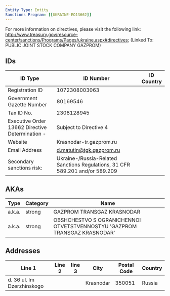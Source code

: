 ```yaml
---
Entity Type: Entity
Sanctions Program: [[UKRAINE-EO13662]]
---
```

For more information on directives, please visit the following link: http://www.treasury.gov/resource-center/sanctions/Programs/Pages/ukraine.aspx#directives; (Linked To: PUBLIC JOINT STOCK COMPANY GAZPROM)

## IDs
| ID Type | ID Number | ID Country |
|---------|-----------|------------|
| Registration ID | 1072308003063 |  |
| Government Gazette Number | 80169546 |  |
| Tax ID No. | 2308128945 |  |
| Executive Order 13662 Directive Determination - | Subject to Directive 4 |  |
| Website | Krasnodar-tr.gazprom.ru |  |
| Email Address | d.matutin@tgk.gazprom.ru |  |
| Secondary sanctions risk: | Ukraine-/Russia-Related Sanctions Regulations, 31 CFR 589.201 and/or 589.209 |  |


## AKAs
| Type | Category | Name      | 
|------|----------|-----------|
| a.k.a. | strong | GAZPROM TRANSGAZ KRASNODAR |
| a.k.a. | strong | OBSHCHESTVO S OGRANICHENNOI OTVETSTVENNOSTYU 'GAZPROM TRANSGAZ KRASNODAR' |


## Addresses
| Line 1 | Line 2 | line 3 | City | Postal Code| Country | 
|--------|--------|--------|------|------------|---------|
| d. 36 ul. Im Dzerzhinskogo |  |  | Krasnodar | 350051 | Russia |


